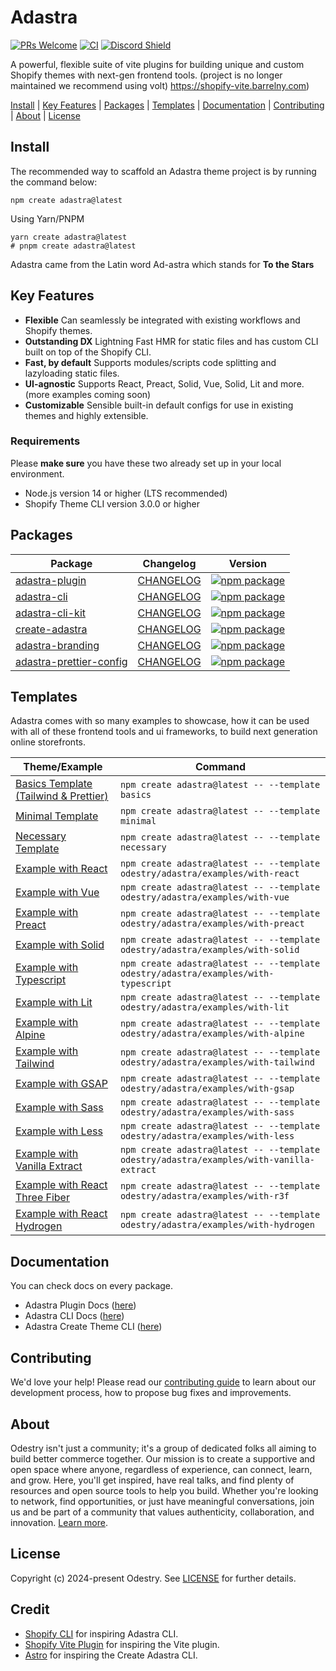# Adastra

[![PRs Welcome](https://img.shields.io/badge/PRs-welcome-brightgreen.svg?style=flat&colorA=338fbb&colorB=1c1c1c&logoColor=ffffff)](https://github.com/odestry/.github/blob/main/CONTRIBUTING.md)
[![CI](https://img.shields.io/github/actions/workflow/status/odestry/adastra/ci.yml?style=flat&label=CI&colorA=338fbb&colorB=1c1c1c&logoColor=ffffff)](https://github.com/odestry/adastra/blob/main/.github/workflows/ci.yml)
[![Discord Shield](https://img.shields.io/discord/983602196493004820?style=flat&colorA=338fbb&colorB=1c1c1c&label=discord&logo=discord&logoColor=ffffff)](https://odestry.com/community)

A powerful, flexible suite of vite plugins for building unique and custom Shopify themes with next-gen frontend tools. (project is no longer maintained we recommend using volt) https://shopify-vite.barrelny.com)

[Install](#install) |
[Key Features](#key-features) |
[Packages](#packages) |
[Templates](#templates) |
[Documentation](#documentation) |
[Contributing](#contributing) |
[About](#about) |
[License](#license)

## Install

The recommended way to scaffold an Adastra theme project is by running the command below:

```shell
npm create adastra@latest
```

Using Yarn/PNPM

```shell
yarn create adastra@latest
# pnpm create adastra@latest
```

Adastra came from the Latin word Ad-astra which stands for **To the Stars**

## Key Features

- **Flexible** Can seamlessly be integrated with existing workflows and Shopify themes.
- **Outstanding DX** Lightning Fast HMR for static files and has custom CLI built on top of the Shopify CLI.
- **Fast, by default** Supports modules/scripts code splitting and lazyloading static files.
- **UI-agnostic** Supports React, Preact, Solid, Vue, Solid, Lit and more. (more examples coming soon)
- **Customizable** Sensible built-in default configs for use in existing themes and highly extensible.

### Requirements

Please **make sure** you have these two already set up in your local environment.

- Node.js version 14 or higher (LTS recommended)
- Shopify Theme CLI version 3.0.0 or higher

## Packages

| Package                                                       | Changelog                                                    | Version                                                                                                                                                |
| ------------------------------------------------------------- | ------------------------------------------------------------ | ------------------------------------------------------------------------------------------------------------------------------------------------------ |
| [adastra-plugin](./packages/adastra-plugin)                   | [CHANGELOG](./packages/adastra-plugin/CHANGELOG.md)          | <a href="https://npmjs.com/package/adastra-plugin"><img src="https://img.shields.io/npm/v/adastra-plugin.svg" alt="npm package"></a>                   |
| [adastra-cli](./packages/adastra-cli)                         | [CHANGELOG](./packages/adastra-cli/CHANGELOG.md)             | <a href="https://npmjs.com/package/adastra-cli"><img src="https://img.shields.io/npm/v/adastra-cli.svg" alt="npm package"></a>                         |
| [adastra-cli-kit](./packages/adastra-cli-kit)                 | [CHANGELOG](./packages/adastra-cli-kit/CHANGELOG.md)         | <a href="https://npmjs.com/package/adastra-cli-kit"><img src="https://img.shields.io/npm/v/adastra-cli-kit.svg" alt="npm package"></a>                 |
| [create-adastra](./packages/create-adastra)                   | [CHANGELOG](./packages/create-adastra/CHANGELOG.md)          | <a href="https://npmjs.com/package/create-adastra"><img src="https://img.shields.io/npm/v/create-adastra.svg" alt="npm package"></a>                   |
| [adastra-branding](./packages/adastra-branding)               | [CHANGELOG](./packages/adastra-branding/CHANGELOG.md)        | <a href="https://npmjs.com/package/adastra-branding"><img src="https://img.shields.io/npm/v/adastra-branding.svg" alt="npm package"></a>               |
| [adastra-prettier-config](./packages/adastra-prettier-config) | [CHANGELOG](./packages/adastra-prettier-config/CHANGELOG.md) | <a href="https://npmjs.com/package/adastra-prettier-config"><img src="https://img.shields.io/npm/v/adastra-prettier-config.svg" alt="npm package"></a> |

## Templates

Adastra comes with so many examples to showcase, how it can be used with all of these frontend tools and ui frameworks, to build next generation online storefronts.

| Theme/Example                                                   | Command                                                                                  |
| --------------------------------------------------------------- | ---------------------------------------------------------------------------------------- |
| [Basics Template (Tailwind & Prettier)](./templates/basics)     | `npm create adastra@latest -- --template basics`                                         |
| [Minimal Template](./templates/minimal)                         | `npm create adastra@latest -- --template minimal`                                        |
| [Necessary Template](./templates/necessary)                     | `npm create adastra@latest -- --template necessary`                                      |
| [Example with React](./examples/with-react)                     | `npm create adastra@latest -- --template odestry/adastra/examples/with-react`           |
| [Example with Vue](./examples/with-vue)                         | `npm create adastra@latest -- --template odestry/adastra/examples/with-vue`             |
| [Example with Preact](./examples/with-preact)                   | `npm create adastra@latest -- --template odestry/adastra/examples/with-preact`          |
| [Example with Solid](./examples/with-solid)                     | `npm create adastra@latest -- --template odestry/adastra/examples/with-solid`           |
| [Example with Typescript](./examples/with-typescript)           | `npm create adastra@latest -- --template odestry/adastra/examples/with-typescript`      |
| [Example with Lit](./examples/with-lit)                         | `npm create adastra@latest -- --template odestry/adastra/examples/with-lit`             |
| [Example with Alpine](./examples/with-alpine)                   | `npm create adastra@latest -- --template odestry/adastra/examples/with-alpine`          |
| [Example with Tailwind](./examples/with-tailwind)               | `npm create adastra@latest -- --template odestry/adastra/examples/with-tailwind`        |
| [Example with GSAP](./examples/with-gsap)                       | `npm create adastra@latest -- --template odestry/adastra/examples/with-gsap`            |
| [Example with Sass](./examples/with-sass)                       | `npm create adastra@latest -- --template odestry/adastra/examples/with-sass`            |
| [Example with Less](./examples/with-less)                       | `npm create adastra@latest -- --template odestry/adastra/examples/with-less`            |
| [Example with Vanilla Extract](./examples/with-vanilla-extract) | `npm create adastra@latest -- --template odestry/adastra/examples/with-vanilla-extract` |
| [Example with React Three Fiber](./examples/with-r3f)           | `npm create adastra@latest -- --template odestry/adastra/examples/with-r3f`             |
| [Example with React Hydrogen](./examples/with-hydrogen)         | `npm create adastra@latest -- --template odestry/adastra/examples/with-hydrogen`        |

## Documentation

You can check docs on every package.

- Adastra Plugin Docs ([here](./packages/adastra-plugin/README.md))
- Adastra CLI Docs ([here](./packages/adastra-cli/README.md))
- Adastra Create Theme CLI ([here](./packages/create-adastra/README.md))

## Contributing

We'd love your help! Please read our [contributing guide](https://github.com/odestry/.github/blob/main/CONTRIBUTING.md) to learn about our development process, how to propose bug fixes and improvements.

## About

Odestry isn't just a community; it's a group of dedicated folks all aiming to build better commerce together. Our mission is to create a supportive and open space where anyone, regardless of experience, can connect, learn, and grow. Here, you'll get inspired, have real talks, and find plenty of resources and open source tools to help you build. Whether you're looking to network, find opportunities, or just have meaningful conversations, join us and be part of a community that values authenticity, collaboration, and innovation. [Learn more](https://odestry.com).

## License

Copyright (c) 2024-present Odestry. See [LICENSE](/LICENSE.md) for further details.

## Credit

- [Shopify CLI](https://github.com/Shopify/cli) for inspiring Adastra CLI.
- [Shopify Vite Plugin](https://shopify-vite.barrelny.com) for inspiring the Vite plugin.
- [Astro](https://astro.build) for inspiring the Create Adastra CLI.
